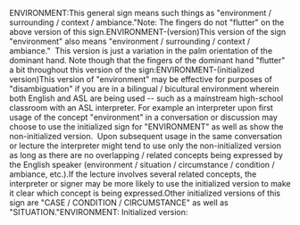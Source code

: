 ENVIRONMENT:This general sign means such things as "environment / surrounding / context / 
ambiance."Note: The fingers do not "flutter" on the above version of this sign.ENVIRONMENT-(version)This version of the sign "environment" also means "environment / surrounding / context / 
ambiance."  This version is just a variation in the palm orientation 
of the dominant hand. Note though that the fingers of the dominant hand 
"flutter" a bit throughout this version of the sign:ENVIRONMENT-(initialized version)This version of "environment" may be effective for purposes of "disambiguation" 
if you are in a bilingual / bicultural environment wherein both English and ASL 
are being used -- such as a mainstream high-school classroom with an ASL 
interpreter. For example an interpreter upon first usage of the concept 
"environment" in a conversation or discussion may choose to use the initialized 
sign for "ENVIRONMENT" as well as show the non-initialized version.  Upon 
subsequent usage in the same conversation or lecture the interpreter might tend 
to use only the non-initialized version as long as there are no overlapping / 
related concepts being expressed by the English speaker (environment / situation 
/ circumstance / condition / ambiance, etc.).If the lecture involves several related concepts, the interpreter or signer may 
be more likely to use the initialized version to make it clear which concept is 
being expressed.Other initialized versions of this sign are "CASE / 
CONDITION / CIRCUMSTANCE" as well as "SITUATION."ENVIRONMENT: Initialized version: